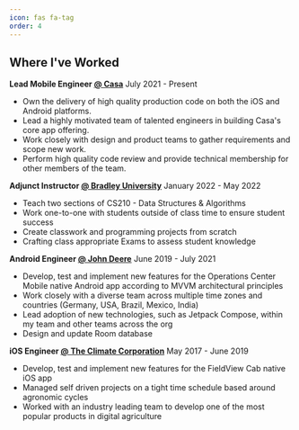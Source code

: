 ```yaml
---
icon: fas fa-tag
order: 4
---
```


## Where I've Worked

**Lead Mobile Engineer [@ Casa](https://keys.casa/)**
July 2021 - Present
- Own the delivery of high quality production code on both the iOS and Android platforms. 
- Lead a highly motivated team of talented engineers in building Casa's core app offering.
- Work closely with design and product teams to gather requirements and scope new work.
- Perform high quality code review and provide technical membership for other members of the team.

**Adjunct Instructor [@ Bradley University](https://www.bradley.edu)**
January 2022 - May 2022
- Teach two sections of CS210 - Data Structures & Algorithms
- Work one-to-one with students outside of class time to ensure student success
- Create classwork and programming projects from scratch
- Crafting class appropriate Exams to assess student knowledge

**Android Engineer [@ John Deere](https://play.google.com/store/apps/details?id=com.deere.myoperations&pli=1)**
June 2019 - July 2021
- Develop, test and implement new features for the Operations Center Mobile native
Android app according to MVVM architectural principles  
- Work closely with a diverse team across multiple time zones and countries
(Germany, USA, Brazil, Mexico, India)
- Lead adoption of new technologies, such as Jetpack Compose, within my team and other teams across the org
- Design and update Room database

**iOS Engineer [@ The Climate Corporation](https://apps.apple.com/us/app/fieldview-cab/id489885110?platform=ipad)**
May 2017 - June 2019
- Develop, test and implement new features for the FieldView Cab native iOS app
- Managed self driven projects on a tight time schedule based around agronomic cycles
- Worked with an industry leading team to develop one of the most popular products in
digital agriculture